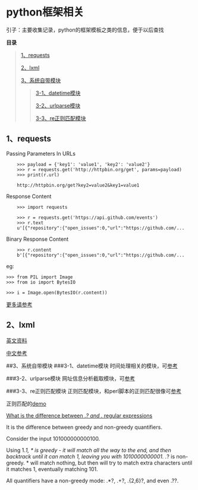 # python框架相关
引子：主要收集记录，python的框架模板之类的信息，便于以后查找

**目录**

> [1、requests](#no1)
>
> [2、lxml](#no2)
>
> [3、系统自带模块](#system)
> >[3-1、datetime模块](#s-no1)
> >
> >[3-2、urlparse模块](#s-no2)
> >
> >[3-3、re正则匹配模块](#s-no3)
>
>
>


## <a name="no1"></a>1、requests
Passing Parameters In URLs

```
	>>> payload = {'key1': 'value1', 'key2': 'value2'}
	>>> r = requests.get('http://httpbin.org/get', params=payload)
	>>> print(r.url)
	
	http://httpbin.org/get?key2=value2&key1=value1
```	

Response Content

```
	>>> import requests

	>>> r = requests.get('https://api.github.com/events')
	>>> r.text
	u'[{"repository":{"open_issues":0,"url":"https://github.com/...
```

Binary Response Content

```
	>>> r.content
	b'[{"repository":{"open_issues":0,"url":"https://github.com/...
```

eg:

	>>> from PIL import Image
	>>> from io import BytesIO

	>>> i = Image.open(BytesIO(r.content))

[更多请参考](http://docs.python-requests.org/en/latest/user/quickstart/)



## <a name="no2"></a>2、lxml

[英文资料](http://lxml.de/tutorial.html#the-xml-function)

[中文参考](http://cuiqingcai.com/2621.html)



##<a name="system"></a>3、系统自带模块
###<a name="s-no1"></a>3-1、datetime模块
时间处理相关的模块，可[参考](http://www.wklken.me/posts/2015/03/03/python-base-datetime.html)

###<a name="s-no2"></a>3-2、urlparse模块
网址信息分析截取模块，可[参考](https://my.oschina.net/guol/blog/95699)

###<a name="s-no3"></a>3-3、re正则匹配模块
正则匹配模块，和perl脚本的正则匹配很像可[参考](http://www.runoob.com/python/python-reg-expressions.html)

正则匹配的[demo](http://www.codeceo.com/article/python-regular-expressions-re-module.html)

[What is the difference between .*? and .* regular expressions](http://stackoverflow.com/questions/3075130/what-is-the-difference-between-and-regular-expressions)

It is the difference between greedy and non-greedy quantifiers.

Consider the input 101000000000100.

Using 1.*1, * is greedy - it will match all the way to the end, and then backtrack until it can match 1, leaving you with 1010000000001.
.*? is non-greedy. * will match nothing, but then will try to match extra characters until it matches 1, eventually matching 101.

All quantifiers have a non-greedy mode: .*?, .+?, .{2,6}?, and even .??.
